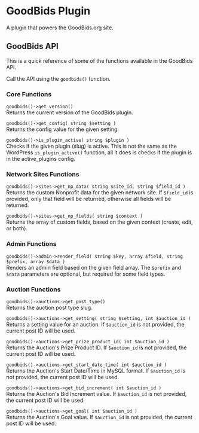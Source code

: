 # GoodBids Plugin

A plugin that powers the GoodBids.org site.

## GoodBids API

This is a quick reference of some of the functions available in the GoodBids API.

Call the API using the `goodbids()` function.

### Core Functions

`goodbids()->get_version()`  
Returns the current version of the GoodBids plugin.

`goodbids()->get_config( string $setting )`  
Returns the config value for the given setting.

`goodbids()->is_plugin_active( string $plugin )`  
Checks if the given plugin (slug) is active. This is not the same as the WordPress `is_plugin_active()` function, all it does is checks if the plugin is in the active_plugins config.

### Network Sites Functions

`goodbids()->sites->get_np_data( string $site_id, string $field_id )`  
Returns the custom Nonprofit data for the given network site. If `$field_id` is provided, only that field will be returned, otherwise all fields will be returned.

`goodbids()->sites->get_np_fields( string $context )`  
Returns the array of custom fields, based on the given context (create, edit, or both).

### Admin Functions

`goodbids()->admin->render_field( string $key, array $field, string $prefix, array $data )`  
Renders an admin field based on the given field array. The `$prefix` and `$data` parameters are optional, but required for some field types.

### Auction Functions

`goodbids()->auctions->get_post_type()`  
Returns the auction post type slug.

`goodbids()->auctions->get_setting( string $setting, int $auction_id )`  
Returns a setting value for an auction. If `$auction_id` is not provided, the current post ID will be used.

`goodbids()->auctions->get_prize_product_id( int $auction_id )`  
Returns the Auction's Prize Product ID. If `$auction_id` is not provided, the current post ID will be used.

`goodbids()->auctions->get_start_date_time( int $auction_id )`  
Returns the Auction's Start Date/Time in MySQL format. If `$auction_id` is not provided, the current post ID will be used.

`goodbids()->auctions->get_bid_increment( int $auction_id )`  
Returns the Auction's Bid Increment value. If `$auction_id` is not provided, the current post ID will be used.

`goodbids()->auctions->get_goal( int $auction_id )`  
Returns the Auction's Goal value. If `$auction_id` is not provided, the current post ID will be used.

